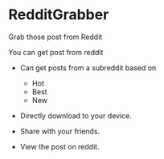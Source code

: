 # RedditGrabber
Grab those post from Reddit


You can get post from reddit
  * Can get posts from a subreddit based on 
      

       * Hot
       * Best
       * New
  
  * Directly download to your device.
 
  * Share with your friends.
  
  * View the post on reddit.
